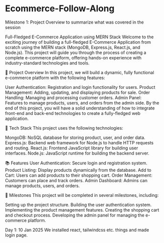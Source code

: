 # Ecommerce-Follow-Along

Milestone 1: Project Overview to summarize what was covered in the session

Full-Fledged E-Commerce Application using MERN Stack
Welcome to the exciting journey of building a full-fledged E-Commerce Application from scratch using the MERN stack (MongoDB, Express.js, React.js, and Node.js). This project will guide you through the process of creating a complete e-commerce platform, offering hands-on experience with industry-standard technologies and tools.

🚀 Project Overview
In this project, we will build a dynamic, fully functional e-commerce platform with the following features:

User Authentication: Registration and login functionality for users.
Product Management: Adding, updating, and displaying products for sale.
Order Handling: Managing and processing customer orders.
Admin Panel: Features to manage products, users, and orders from the admin side.
By the end of this project, you will have a solid understanding of how to integrate front-end and back-end technologies to create a fully-fledged web application.

🔧 Tech Stack
This project uses the following technologies:

MongoDB: NoSQL database for storing product, user, and order data.
Express.js: Backend web framework for Node.js to handle HTTP requests and routing.
React.js: Frontend JavaScript library for building user interfaces.
Node.js: JavaScript runtime for building the backend server.

📚 Features
User Authentication: Secure login and registration system.
Product Listing: Display products dynamically from the database.
Add to Cart: Users can add products to their shopping cart.
Order Management: Customers can place and track orders.
Admin Dashboard: Admins can manage products, users, and orders.

📅 Milestones
This project will be completed in several milestones, including:

Setting up the project structure.
Building the user authentication system.
Implementing the product management features.
Creating the shopping cart and checkout process.
Developing the admin panel for managing the e-commerce platform.

Day 1: 10 Jan 2025
We installed react, tailwindcss etc. things and made login page.

